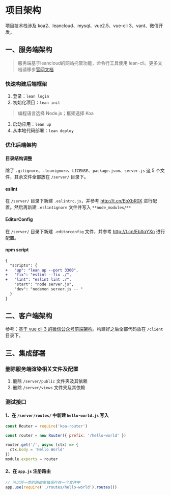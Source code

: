 # 项目架构

项目技术栈涉及 koa2、leancloud、mysql、vue2.5、vue-cli 3、vant、微信开发。

## 一、服务端架构

> 服务端基于leancloud的网站托管功能，命令行工具使用 lean-cli。更多文档请移步[官网文档](http://t.cn/EbX2tmr)

### 快速构建后端框架

1. 登录：`lean login`
2. 初始化项目：`lean init`
  > 编程语言选择 Node.js；框架选择 Koa
3. 启动应用：`lean up`
4. 从本地代码部署：`lean deploy`

### 优化后端架构

#### 目录结构调整

除了 `.gitignore`、`.leanignore`、`LICENSE`、`package.json`、`server.js` 这 5 个文件，其余文件全部放在 `/server/` 目录下。

#### eslint

在 `/server/` 目录下新建 `.eslintrc.js`，并参考 http://t.cn/EbXbR0X 进行配置。然后再新建 `.eslintignore` 文件并写入 `**node_modules/**`

#### EditorConfig

在 `/server/` 目录下新建 `.editorconfig` 文件，并参考 http://t.cn/EbXqYXn 进行配置。

#### npm script

```diff
{
  "scripts": {
+   "up": "lean up --port 3300",
+   "fix": "eslint --fix ./",
+   "lint": "eslint lint ./",
    "start": "node server.js",
    "dev": "nodemon server.js -- "
  }
}
```

## 二、客户端架构

参考：[基于 vue cli 3 的微信公众号前端架构](http://t.cn/EbXMd8G)。构建好之后全部代码放在 `/client` 目录下。

## 三、集成部署

### 删除服务端渲染相关文件及配置

1. 删除 `/server/public` 文件夹及其依赖
2. 删除 `/server/views` 文件夹及其依赖

### 测试接口

#### 1、在 `/server/routes/` 中新建 `hello-world.js` 写入

```js
const Router = require('koa-router')

const router = new Router({ prefix: '/hello-world' })

router.get('/', async (ctx) => {
  ctx.body = 'Hello World'
})
module.exports = router
```

#### 2、在 `app.js` 注册路由

```js
// 可以将一类的路由单独保存在一个文件中
app.use(require('./routes/hello-world').routes())
```